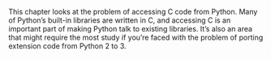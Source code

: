 This chapter looks at the problem of accessing C code from Python. Many of Python’s built-in libraries are written in C, and accessing C is an important part of making Python talk to existing libraries. It’s also an area that might require the most study if you’re faced with the problem of porting extension code from Python 2 to 3.